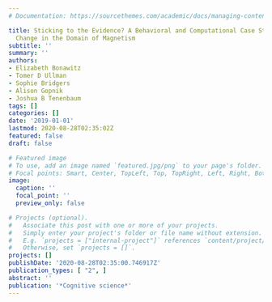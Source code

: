 ```yaml
---
# Documentation: https://sourcethemes.com/academic/docs/managing-content/

title: Sticking to the Evidence? A Behavioral and Computational Case Study of Micro-Theory
  Change in the Domain of Magnetism
subtitle: ''
summary: ''
authors:
- Elizabeth Bonawitz
- Tomer D Ullman
- Sophie Bridgers
- Alison Gopnik
- Joshua B Tenenbaum
tags: []
categories: []
date: '2019-01-01'
lastmod: 2020-08-28T02:35:02Z
featured: false
draft: false

# Featured image
# To use, add an image named `featured.jpg/png` to your page's folder.
# Focal points: Smart, Center, TopLeft, Top, TopRight, Left, Right, BottomLeft, Bottom, BottomRight.
image:
  caption: ''
  focal_point: ''
  preview_only: false

# Projects (optional).
#   Associate this post with one or more of your projects.
#   Simply enter your project's folder or file name without extension.
#   E.g. `projects = ["internal-project"]` references `content/project/deep-learning/index.md`.
#   Otherwise, set `projects = []`.
projects: []
publishDate: '2020-08-28T02:35:00.746917Z'
publication_types: [ "2", ]
abstract: ''
publication: '*Cognitive science*'
---
```

